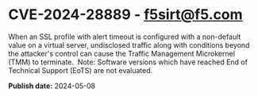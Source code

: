# CVE-2024-28889 - f5sirt@f5.com




When an SSL profile with alert timeout is configured with a non-default value on a virtual server, undisclosed traffic along with conditions beyond the attacker's control can cause the Traffic Management Microkernel (TMM) to terminate.  Note: Software versions which have reached End of Technical Support (EoTS) are not evaluated.

**Publish date:** 2024-05-08
